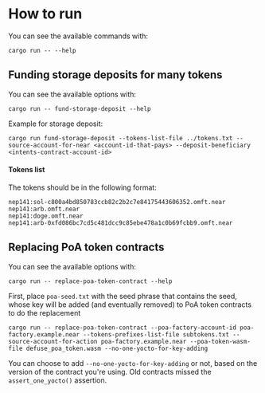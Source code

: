 # How to run

You can see the available commands with:

```
cargo run -- --help
```

## Funding storage deposits for many tokens

You can see the available options with:

```
cargo run -- fund-storage-deposit --help
```

Example for storage deposit:

```
cargo run fund-storage-deposit --tokens-list-file ../tokens.txt --source-account-for-near <account-id-that-pays> --deposit-beneficiary <intents-contract-account-id>
```

#### Tokens list

The tokens should be in the following format:

```
nep141:sol-c800a4bd850783ccb82c2b2c7e84175443606352.omft.near
nep141:arb.omft.near
nep141:doge.omft.near
nep141:arb-0xfd086bc7cd5c481dcc9c85ebe478a1c0b69fcbb9.omft.near
```

## Replacing PoA token contracts

You can see the available options with:

```
cargo run -- replace-poa-token-contract --help
```

First, place `poa-seed.txt` with the seed phrase that contains the seed, whose key will be added (and eventually removed) to PoA token contracts to do the replacement

```
cargo run -- replace-poa-token-contract --poa-factory-account-id poa-factory.example.near --tokens-prefixes-list-file subtokens.txt --source-account-for-action poa-factory.example.near --poa-token-wasm-file defuse_poa_token.wasm --no-one-yocto-for-key-adding
```

You can choose to add `--no-one-yocto-for-key-adding` or not, based on the version of the contract you're using. Old contracts missed the `assert_one_yocto()` assertion.

